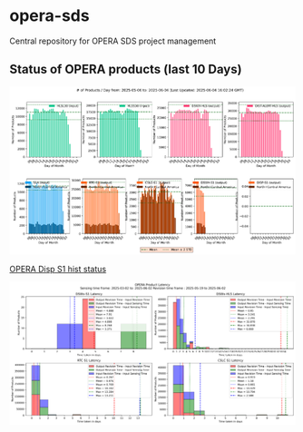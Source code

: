 # opera-sds

Central repository for OPERA SDS project management

## Status of OPERA products (last 10 Days)

![OPERA Daily Products](monitoring/opera_daily_products_query.png)

[OPERA Disp S1 hist status](https://opera-pst-rs-pop1.s3.us-west-2.amazonaws.com/processing_status/DISP_S1/opera_disp_s1_hist_status-ops.html)

![OPERA Products Latency ](monitoring/opera_latency_query.png)
